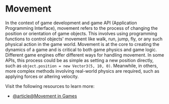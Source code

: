 # Movement

In the context of game development and game API (Application Programming Interface), movement refers to the process of changing the position or orientation of game objects. This involves using programming functions to control objects' movement like walk, run, jump, fly, or any such physical action in the game world. Movement is at the core to creating the dynamics of a game and is critical to both game physics and game logic. Different game engines offer different ways for handling movement. In some APIs, this process could be as simple as setting a new position directly, such as `object.position = new Vector3(5, 10, 0)`. Meanwhile, in others, more complex methods involving real-world physics are required, such as applying forces or altering velocity.

Visit the following resources to learn more:

- [@article@Movement in Games](https://www.gamedeveloper.com/design/analyzing-core-character-movement-in-3d)
